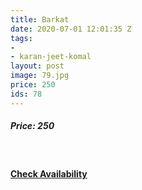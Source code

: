 ```yaml
---
title: Barkat
date: 2020-07-01 12:01:35 Z
tags:
- 
- karan-jeet-komal
layout: post
image: 79.jpg
price: 250
ids: 78
---
```


<h5>Price: 250</h5><br>

<h4><a class="add-cart cart1" href="{{ site.baseurl }}/books#78"><b>Check Availability</b></a></h4>

<body>
 <script src="{{ site.baseurl }}/js/main.js"></script>
 </body>